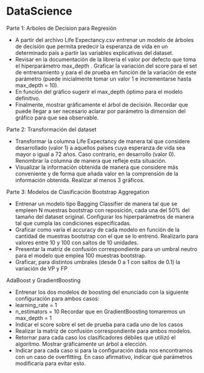 # DataScience

Parte 1: Arboles de Decision para Regresión 
- A partir del archivo Life Expectancy.csv entrenar un modelo de árboles de decisión que 
permita predecir la esperanza de vida en un determinado país a partir las variables explicativas 
del dataset.
- Revisar en la documentación de la librería el valor por defecto que toma el hiperparámetro 
max_depth . Graficar la variación del score para el set de entrenamiento y para el de prueba 
en función de la variación de este parámetro (puede inicialmente tomar un valor 1 e 
incrementarse hasta max_depth = 10). 
- En función del gráfico sugerir el max_depth óptimo para el modelo definitivo. 
- Finalmente, mostrar gráficamente el árbol de decisión. Recordar que puede llegar a ser 
necesario aclarar por parámetro la dimension del gráfico para que sea observable.

Parte 2: Transformación del dataset 
- Transformar la columna Life Expectancy de manera tal que considere desarrollado (valor 1) a 
aquellos países cuya esperanza de vida sea mayor o igual a 72 años. Caso contrario, en 
desarrollo (valor 0). Renombrar la columna de manera que refleje esta situación.
- Visualizar la información obtenida de manera que considere más conveniente y de forma que 
añada valor en la comprensión de la información obtenida. Realizar al menos 3 gráficos.

Parte 3: Modelos de Clasificación 
Bootstrap Aggregation 

- Entrenar un modelo tipo Bagging Classifier de manera tal que se empleen N muestras 
bootstrap con reposición, cada una del 50% del tamaño del dataset original. Configurar los 
hiperparámetros de manera tal que cumpla las condiciones especificadas. 
- Graficar como varía el accuracy de cada modelo en función de la cantidad de muestras 
bootstrap con el que se lo entrenó. Realizarlo para valores entre 10 y 100 con saltos de 10 
unidades.
- Presentar la matriz de confusión correspondiente para un umbral neutro para el modelo que 
emplea 100 muestras bootstrap. 
- Graficar, para distintos umbrales (desde 0 a 1 con saltos de 0.1) la variación de VP y FP

AdaBoost y GradientBoosting 

- Entrenar los dos modelos de boosting del enunciado con la siguiente configuración para 
ambos casos:
- learning_rate = 1
- n_estimators = 10
Recordar que en GradientBoosting tomaremos un max_depth = 1
- Indicar el score sobre el set de prueba para cada uno de los casos
- Realizar la matriz de confusión correspondiente para ambos modelos.
- Retornar para cada caso los clasificadores débiles que utilizó el algoritmo. Mostrar 
gráficamente un árbol a elección. 
- Indicar para cada caso si para la configuración dada nos encontramos con un caso de 
overfitting. En caso afirmativo, indicar qué parámetros modificaría para evitar esto.
